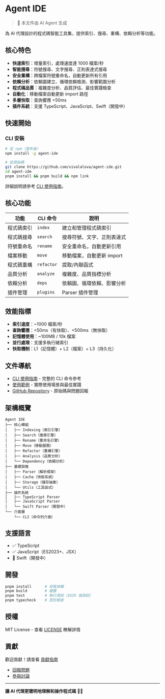 # Agent IDE

> 📝 本文件由 AI Agent 生成

為 AI 代理設計的程式碼智能工具集，提供索引、搜尋、重構、依賴分析等功能。

## 核心特色

- **快速索引**：增量索引，處理速度達 1000 檔案/秒
- **智能搜尋**：符號搜尋、文字搜尋、正則表達式搜尋
- **安全重構**：跨檔案符號重命名，自動更新所有引用
- **依賴分析**：依賴圖建立、循環依賴檢測、影響範圍分析
- **程式碼品質**：複雜度分析、品質評估、最佳實踐檢查
- **自動化**：移動檔案自動更新 import 路徑
- **多層快取**：查詢響應 <50ms
- **插件系統**：支援 TypeScript、JavaScript、Swift（開發中）

## 快速開始

### CLI 安裝

```bash
# 從 npm（發布後）
npm install -g agent-ide

# 從原始碼
git clone https://github.com/vivalalova/agent-ide.git
cd agent-ide
pnpm install && pnpm build && npm link
```

詳細說明請參考 [CLI 使用指南](cli-guide.md)。

## 核心功能

| 功能 | CLI 命令 | 說明 |
|------|---------|------|
| 程式碼索引 | `index` | 建立和管理程式碼索引 |
| 程式碼搜尋 | `search` | 搜尋符號、文字、正則表達式 |
| 符號重命名 | `rename` | 安全重命名，自動更新引用 |
| 檔案移動 | `move` | 移動檔案，自動更新 import |
| 程式碼重構 | `refactor` | 提取/內聯函式 |
| 品質分析 | `analyze` | 複雜度、品質指標分析 |
| 依賴分析 | `deps` | 依賴圖、循環依賴、影響分析 |
| 插件管理 | `plugins` | Parser 插件管理 |

## 效能指標

- **索引速度**：~1000 檔案/秒
- **查詢響應**：<50ms（有快取）、<500ms（無快取）
- **記憶體使用**：~100MB / 10k 檔案
- **並行處理**：支援多執行緒索引
- **快取機制**：L1（記憶體）+ L2（檔案）+ L3（持久化）

## 文件導航

- [CLI 使用指南](cli-guide.md) - 完整的 CLI 命令參考
- [使用範例](examples.md) - 實際使用場景與最佳實踐
- [GitHub Repository](https://github.com/vivalalova/agent-ide) - 原始碼與問題回報

## 架構概覽

```
Agent IDE
├── 核心模組
│   ├── Indexing（索引引擎）
│   ├── Search（搜尋引擎）
│   ├── Rename（重命名引擎）
│   ├── Move（移動服務）
│   ├── Refactor（重構引擎）
│   ├── Analysis（品質分析）
│   └── Dependency（依賴分析）
├── 基礎設施
│   ├── Parser（解析框架）
│   ├── Cache（快取系統）
│   ├── Storage（儲存抽象）
│   └── Utils（工具函式）
├── 插件系統
│   ├── TypeScript Parser
│   ├── JavaScript Parser
│   └── Swift Parser（開發中）
└── 介面層
    └── CLI（命令列介面）
```

## 支援語言

- ✅ TypeScript
- ✅ JavaScript（ES2023+、JSX）
- 🚧 Swift（開發中）

## 開發

```bash
pnpm install      # 安裝依賴
pnpm build        # 建置
pnpm test         # 執行測試（1629 個測試）
pnpm typecheck    # 型別檢查
```

## 授權

MIT License - 查看 [LICENSE](https://github.com/vivalalova/agent-ide/blob/main/LICENSE) 瞭解詳情

## 貢獻

歡迎貢獻！請查看 [貢獻指南](https://github.com/vivalalova/agent-ide/blob/main/CONTRIBUTING.md)

- [回報問題](https://github.com/vivalalova/agent-ide/issues)
- [參與討論](https://github.com/vivalalova/agent-ide/discussions)

---

**讓 AI 代理更聰明地理解和操作程式碼** 🤖✨
